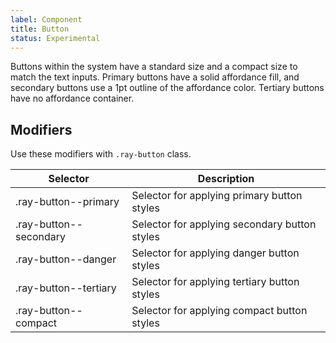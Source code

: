 ```yaml
---
label: Component
title: Button
status: Experimental
---
```


<page-intro>Buttons within the system have a standard size and a compact size to match the text inputs. Primary buttons have a solid affordance fill, and secondary buttons use a 1pt outline of the affordance color. Tertiary buttons have no affordance container. </page-intro>

<component 
    name="Primary button"
    component="button"
    variation="button--primary" 
    >
</component>
<component 
    name="Secondary button"
    component="button"
    variation="button--secondary" 
    >
</component>
<component 
    name="Tertiary button"
    component="button"
    variation="button--tertiary" 
    >
</component>

## Modifiers

Use these modifiers with `.ray-button` class.

| Selector               | Description                                   |
| ---------------------- | --------------------------------------------- |
| .ray-button--primary   | Selector for applying primary button styles   |
| .ray-button--secondary | Selector for applying secondary button styles |
| .ray-button--danger    | Selector for applying danger button styles    |
| .ray-button--tertiary  | Selector for applying tertiary button styles  |
| .ray-button--compact   | Selector for applying compact button styles   |
